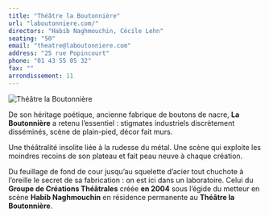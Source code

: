 ```yaml
---
title: "Théâtre la Boutonnière"
url: "laboutonniere.com/"
directors: "Habib Naghmouchin, Cécile Lehn"
seating: "50"
email: "theatre@laboutonniere.com"
address: "25 rue Popincourt"
phone: "01 43 55 05 32"
fax: ""
arrondissement: 11
---
```


![Théâtre la Boutonnière](../images/11eme/theatre-la-boutonniere/theatre-la-boutonniere-1.jpg)

De son héritage poétique, ancienne fabrique de boutons de nacre, **La Boutonnière** a retenu l’essentiel : stigmates industriels discrètement disséminés, scène de plain-pied, décor fait murs.

Une théâtralité insolite liée à la rudesse du métal.  Une scène qui exploite les moindres recoins de son plateau et fait peau neuve à chaque création.

Du feuillage de fond de cour jusqu’au squelette d’acier tout chuchote à l’oreille le secret de sa fabrication : on est ici dans un laboratoire. Celui du **Groupe de Créations Théâtrales** créée **en 2004** sous l’égide du metteur en scène **Habib Naghmouchin** en résidence permanente au **Théâtre la Boutonnière**.
